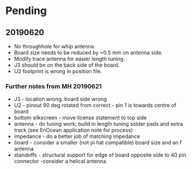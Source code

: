 # Pending
## 20190620
- No throughhole for whip antenna.
- Board size needs to be reduced by ~0.5 mm on antenna side.
- Modify trace antenna for easier length tuning.
- J3 should be on the back side of the board.
- U2 footprint is wrong in position file.

### Further notes from MH 20190621
- J3 - location wrong, board side wrong
- U2 - pinout 90 deg rotated from correct - pin 1 is towards centre of board
- bottom silkscreen - move license statement to top side
- antenna - do tuning work; build in length tuning solder pads and extra track (see EnOcean application note for process)
 - impedance - do a better job of matching impedance
 - board - consider a smaller (not pi hat compatible) board size and an f antenna
 - standoffs - structural support for edge of board opposite side to 40 pin connector
 -consider a helical antenna